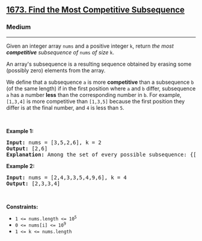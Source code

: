 <h2><a href="https://leetcode.com/problems/find-the-most-competitive-subsequence/">1673. Find the Most Competitive Subsequence</a></h2><h3>Medium</h3><hr><div style="user-select: auto;"><p style="user-select: auto;">Given an integer array <code style="user-select: auto;">nums</code> and a positive integer <code style="user-select: auto;">k</code>, return <em style="user-select: auto;">the most<strong style="user-select: auto;"> competitive</strong> subsequence of </em><code style="user-select: auto;">nums</code> <em style="user-select: auto;">of size </em><code style="user-select: auto;">k</code>.</p>

<p style="user-select: auto;">An array's subsequence is a resulting sequence obtained by erasing some (possibly zero) elements from the array.</p>

<p style="user-select: auto;">We define that a subsequence <code style="user-select: auto;">a</code> is more <strong style="user-select: auto;">competitive</strong> than a subsequence <code style="user-select: auto;">b</code> (of the same length) if in the first position where <code style="user-select: auto;">a</code> and <code style="user-select: auto;">b</code> differ, subsequence <code style="user-select: auto;">a</code> has a number <strong style="user-select: auto;">less</strong> than the corresponding number in <code style="user-select: auto;">b</code>. For example, <code style="user-select: auto;">[1,3,4]</code> is more competitive than <code style="user-select: auto;">[1,3,5]</code> because the first position they differ is at the final number, and <code style="user-select: auto;">4</code> is less than <code style="user-select: auto;">5</code>.</p>

<p style="user-select: auto;">&nbsp;</p>
<p style="user-select: auto;"><strong style="user-select: auto;">Example 1:</strong></p>

<pre style="user-select: auto;"><strong style="user-select: auto;">Input:</strong> nums = [3,5,2,6], k = 2
<strong style="user-select: auto;">Output:</strong> [2,6]
<strong style="user-select: auto;">Explanation:</strong> Among the set of every possible subsequence: {[3,5], [3,2], [3,6], [5,2], [5,6], [2,6]}, [2,6] is the most competitive.
</pre>

<p style="user-select: auto;"><strong style="user-select: auto;">Example 2:</strong></p>

<pre style="user-select: auto;"><strong style="user-select: auto;">Input:</strong> nums = [2,4,3,3,5,4,9,6], k = 4
<strong style="user-select: auto;">Output:</strong> [2,3,3,4]
</pre>

<p style="user-select: auto;">&nbsp;</p>
<p style="user-select: auto;"><strong style="user-select: auto;">Constraints:</strong></p>

<ul style="user-select: auto;">
	<li style="user-select: auto;"><code style="user-select: auto;">1 &lt;= nums.length &lt;= 10<sup style="user-select: auto;">5</sup></code></li>
	<li style="user-select: auto;"><code style="user-select: auto;">0 &lt;= nums[i] &lt;= 10<sup style="user-select: auto;">9</sup></code></li>
	<li style="user-select: auto;"><code style="user-select: auto;">1 &lt;= k &lt;= nums.length</code></li>
</ul>
</div>